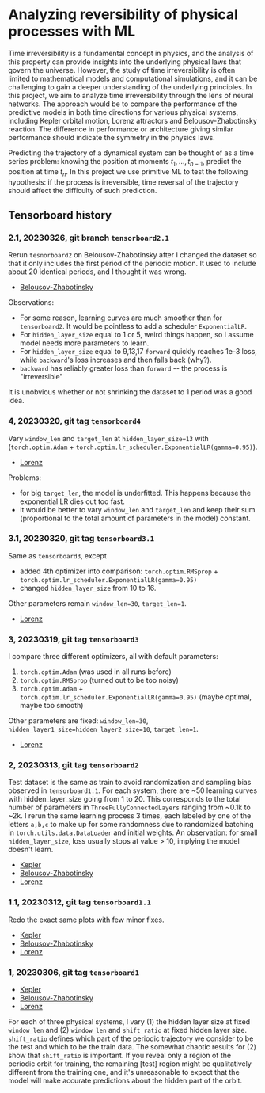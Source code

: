 # Analyzing reversibility of physical processes with ML

Time irreversibility is a fundamental concept in physics, and the analysis of this property can provide insights into the underlying physical laws that govern the universe.
However, the study of time irreversibility is often limited to mathematical models and computational simulations, and it can be challenging to gain a deeper understanding of the underlying principles.
In this project, we aim to analyze time irreversibility through the lens of neural networks.
The approach would be to compare the performance of the predictive models in both time directions for various physical systems, including Kepler orbital motion, Lorenz attractors and Belousov-Zhabotinsky reaction.
The difference in performance or architecture giving similar performance should indicate the symmetry in the physics laws.

Predicting the trajectory of a dynamical system can be thought of as a time series problem: knowing the position at moments $t_{1}, \ldots, t_{n-1}$, predict the position at time $t_n$.
In this project we use primitive ML to test the following hypothesis: if the process is irreversible, time reversal of the trajectory should affect the difficulty of such prediction.

## Tensorboard history

### 2.1, 20230326, git branch `tensorboard2.1`

Rerun `tesnorboard2` on Belousov-Zhabotinsky after I changed the dataset so that it only includes the first period of the periodic motion.
It used to include about 20 identical periods, and I thought it was wrong.

- [Belousov-Zhabotinsky](https://tensorboard.dev/experiment/E4jbjQP4Tdak7MbvEXWyyg/)

Observations:
- For some reason, learning curves are much smoother than for `tensorboard2`. It would be pointless to add a scheduler `ExponentialLR`.
- For `hidden_layer_size` equal to 1 or 5, weird things happen, so I assume model needs more parameters to learn.
- For `hidden_layer_size` equal to 9,13,17 `forward` quickly reaches 1e-3 loss, while `backward`'s loss increases and then falls back (why?).
- `backward` has reliably greater loss than `forward` -- the process is "irreversible"

It is unobvious whether or not shrinking the dataset to 1 period was a good idea.

### 4, 20230320, git tag `tensorboard4`

Vary `window_len` and `target_len` at `hidden_layer_size=13` with (`torch.optim.Adam` + `torch.optim.lr_scheduler.ExponentialLR(gamma=0.95)`).

- [Lorenz](https://tensorboard.dev/experiment/9mmpTyOXQ1Gf4k03dadWZg/)

Problems:
- for big `target_len`, the model is underfitted. This happens because the exponential LR dies out too fast.
- it would be better to vary `window_len` and `target_len` and keep their sum (proportional to the total amount of parameters in the model) constant.

### 3.1, 20230320, git tag `tensorboard3.1`

Same as `tensorboard3`, except
- added 4th optimizer into comparison: `torch.optim.RMSprop` + `torch.optim.lr_scheduler.ExponentialLR(gamma=0.95)` 
- changed `hidden_layer_size` from 10 to 16.

Other parameters remain `window_len=30`, `target_len=1`.

- [Lorenz](https://tensorboard.dev/experiment/135AOEnBQDeraFPTwzFXQw/)

### 3, 20230319, git tag `tensorboard3`

I compare three different optimizers, all with default parameters:
1. `torch.optim.Adam` (was used in all runs before)
2. `torch.optim.RMSprop` (turned out to be too noisy)
3. `torch.optim.Adam` + `torch.optim.lr_scheduler.ExponentialLR(gamma=0.95)` (maybe optimal, maybe too smooth)

Other parameters are fixed: `window_len=30`, `hidden_layer1_size=hidden_layer2_size=10`, `target_len=1`.

- [Lorenz](https://tensorboard.dev/experiment/V00WLnJQTMKrnZR76JkRKg/)

### 2, 20230313, git tag `tensorboard2`

Test dataset is the same as train to avoid randomization and sampling bias observed in `tensorboard1.1`.
For each system, there are ~50 learning curves with hidden_layer_size going from 1 to 20.
This corresponds to the total number of parameters in `ThreeFullyConnectedLayers` ranging from ~0.1k to ~2k.
I rerun the same learning process 3 times, each labeled by one of the letters `a,b,c` to make up for some randomness due to randomized batching in `torch.utils.data.DataLoader` and initial weights.
An observation: for small `hidden_layer_size`, loss usually stops at value > 10, implying the model doesn't learn.

- [Kepler](https://tensorboard.dev/experiment/lQ62rBh6TDG9cDSg0s8lDQ/)
- [Belousov-Zhabotinsky](https://tensorboard.dev/experiment/UmfOElNZRRqdd3kt9LbzKg/)
- [Lorenz](https://tensorboard.dev/experiment/NNyGP2F0T3KHZbvurDLvsw/)

### 1.1, 20230312, git tag `tensorboard1.1`

Redo the exact same plots with few minor fixes.

- [Kepler](https://tensorboard.dev/experiment/NmioEasRR023gljiQKdsyQ/)
- [Belousov-Zhabotinsky](https://tensorboard.dev/experiment/LyNtPio7TdSri93mRq1l3g/)
- [Lorenz](https://tensorboard.dev/experiment/jbwsyZyPT6iBbJPfB3QEdw/)

### 1, 20230306, git tag `tensorboard1`

- [Kepler](https://tensorboard.dev/experiment/MOjL9KUlR0ik1Dvr4au7CQ/)
- [Belousov-Zhabotinsky](https://tensorboard.dev/experiment/T8aXeU7DSRClvkvARzdjkg/)
- [Lorenz](https://tensorboard.dev/experiment/jAuEyWfpQCWJgxiwlZnBqg/)

For each of three physical systems, I vary (1) the hidden layer size at fixed `window_len` and (2) `window_len` and `shift_ratio` at fixed hidden layer size.
`shift_ratio` defines which part of the periodic trajectory we consider to be the test and which to be the train data.
The somewhat chaotic results for (2) show that `shift_ratio` is important.
If you reveal only a region of the periodic orbit for training, the remaining [test] region might be qualitatively different from the training one, and it's unreasonable to expect that the model will make accurate predictions about the hidden part of the orbit.
